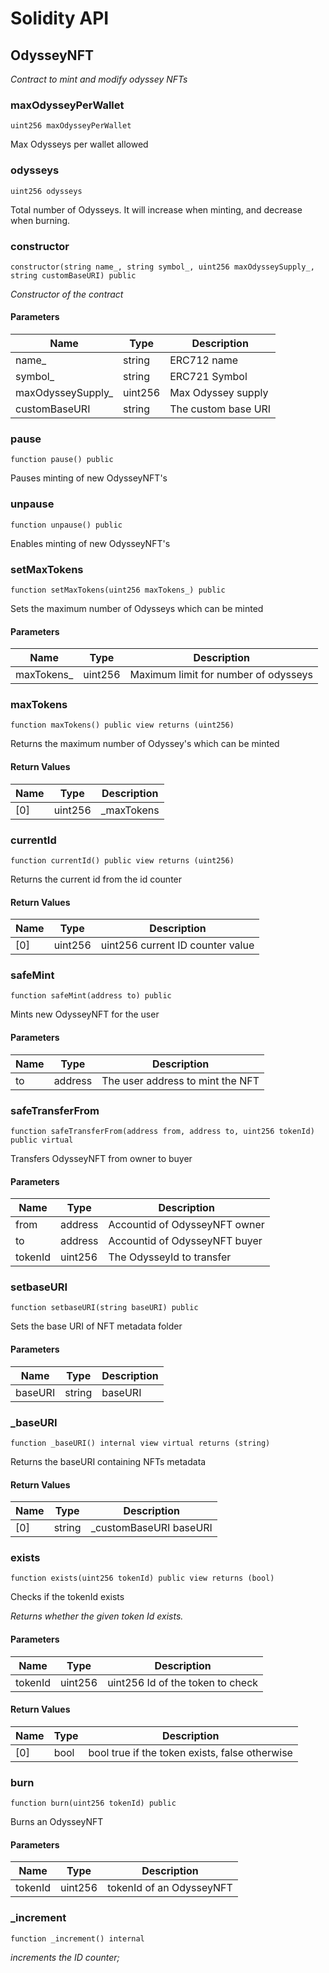 # Solidity API

## OdysseyNFT

_Contract to mint and modify odyssey NFTs_

### maxOdysseyPerWallet

```solidity
uint256 maxOdysseyPerWallet
```

Max Odysseys per wallet allowed

### odysseys

```solidity
uint256 odysseys
```

Total number of Odysseys.
It will increase when minting, and decrease when burning.

### constructor

```solidity
constructor(string name_, string symbol_, uint256 maxOdysseySupply_, string customBaseURI) public
```

_Constructor of the contract_

#### Parameters

| Name | Type | Description |
| ---- | ---- | ----------- |
| name_ | string | ERC712 name |
| symbol_ | string | ERC721 Symbol |
| maxOdysseySupply_ | uint256 | Max Odyssey supply |
| customBaseURI | string | The custom base URI |

### pause

```solidity
function pause() public
```

Pauses minting of new OdysseyNFT's

### unpause

```solidity
function unpause() public
```

Enables minting of new OdysseyNFT's

### setMaxTokens

```solidity
function setMaxTokens(uint256 maxTokens_) public
```

Sets the maximum number of Odysseys which can be minted

#### Parameters

| Name | Type | Description |
| ---- | ---- | ----------- |
| maxTokens_ | uint256 | Maximum limit for number of odysseys |

### maxTokens

```solidity
function maxTokens() public view returns (uint256)
```

Returns the maximum number of Odyssey's which can be minted

#### Return Values

| Name | Type | Description |
| ---- | ---- | ----------- |
| [0] | uint256 | _maxTokens |

### currentId

```solidity
function currentId() public view returns (uint256)
```

Returns the current id from the id counter

#### Return Values

| Name | Type | Description |
| ---- | ---- | ----------- |
| [0] | uint256 | uint256 current ID counter value |

### safeMint

```solidity
function safeMint(address to) public
```

Mints new OdysseyNFT for the user

#### Parameters

| Name | Type | Description |
| ---- | ---- | ----------- |
| to | address | The user address to mint the NFT |

### safeTransferFrom

```solidity
function safeTransferFrom(address from, address to, uint256 tokenId) public virtual
```

Transfers OdysseyNFT from owner to buyer

#### Parameters

| Name | Type | Description |
| ---- | ---- | ----------- |
| from | address | Accountid of OdysseyNFT owner |
| to | address | Accountid of OdysseyNFT buyer |
| tokenId | uint256 | The OdysseyId to transfer |

### setbaseURI

```solidity
function setbaseURI(string baseURI) public
```

Sets the base URI of NFT metadata folder

#### Parameters

| Name | Type | Description |
| ---- | ---- | ----------- |
| baseURI | string | baseURI |

### _baseURI

```solidity
function _baseURI() internal view virtual returns (string)
```

Returns the baseURI containing NFTs metadata

#### Return Values

| Name | Type | Description |
| ---- | ---- | ----------- |
| [0] | string | _customBaseURI baseURI |

### exists

```solidity
function exists(uint256 tokenId) public view returns (bool)
```

Checks if the tokenId exists

_Returns whether the given token Id exists._

#### Parameters

| Name | Type | Description |
| ---- | ---- | ----------- |
| tokenId | uint256 | uint256 Id of the token to check |

#### Return Values

| Name | Type | Description |
| ---- | ---- | ----------- |
| [0] | bool | bool true if the token exists, false otherwise |

### burn

```solidity
function burn(uint256 tokenId) public
```

Burns an OdysseyNFT

#### Parameters

| Name | Type | Description |
| ---- | ---- | ----------- |
| tokenId | uint256 | tokenId of an OdysseyNFT |

### _increment

```solidity
function _increment() internal
```

_increments the ID counter;_

